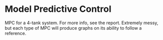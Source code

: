 # Model Predictive Control

MPC for a 4-tank system. 
For more info, see the report.
Extremely messy, but each type of MPC will produce graphs on its ability to follow a reference.
